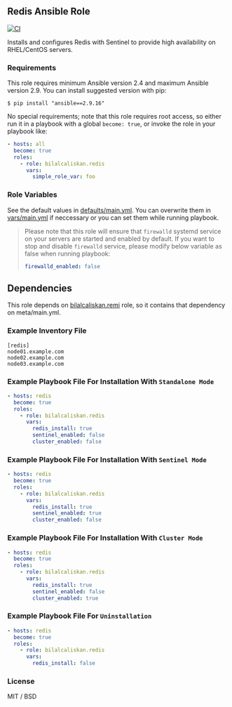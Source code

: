 ## Redis Ansible Role

[![CI](https://github.com/bilalcaliskan/redis-ansible-role/workflows/CI/badge.svg?event=push)](https://github.com/bilalcaliskan/redis-ansible-role/actions?query=workflow%3ACI)

Installs and configures Redis with Sentinel to provide high availability on RHEL/CentOS servers.

### Requirements

This role requires minimum Ansible version 2.4 and maximum Ansible version 2.9. You can install suggested version with pip:
```
$ pip install "ansible==2.9.16"
```

No special requirements; note that this role requires root access, so either run it in a
playbook with a global `become: true`, or invoke the role in your playbook like:

```yaml
- hosts: all
  become: true
  roles:
    - role: bilalcaliskan.redis
      vars:
        simple_role_var: foo
```

### Role Variables

See the default values in [defaults/main.yml](defaults/main.yml). You can overwrite them in [vars/main.yml](vars/main.yml) if neccessary or you can set them while running playbook.

> Please note that this role will ensure that `firewalld` systemd service on your servers are started and enabled by default. If you want to stop and disable `firewalld` service, please modify below variable as false when running playbook:  
> ```yaml  
> firewalld_enabled: false


## Dependencies

This role depends on [bilalcaliskan.remi](https://galaxy.ansible.com/bilalcaliskan/remi) role, so it contains that dependency on meta/main.yml.

### Example Inventory File

```
[redis]
node01.example.com
node02.example.com
node03.example.com
```

### Example Playbook File For Installation With `Standalone Mode`
```yaml
- hosts: redis
  become: true
  roles:
    - role: bilalcaliskan.redis
      vars:
        redis_install: true
        sentinel_enabled: false
        cluster_enabled: false
```

### Example Playbook File For Installation With `Sentinel Mode`
```yaml
- hosts: redis
  become: true
  roles:
    - role: bilalcaliskan.redis
      vars:
        redis_install: true
        sentinel_enabled: true
        cluster_enabled: false
```

### Example Playbook File For Installation With `Cluster Mode`
```yaml
- hosts: redis
  become: true
  roles:
    - role: bilalcaliskan.redis
      vars:
        redis_install: true
        sentinel_enabled: false
        cluster_enabled: true
```

### Example Playbook File For `Uninstallation`

```yaml
- hosts: redis
  become: true
  roles:
    - role: bilalcaliskan.redis
      vars:
        redis_install: false
```

### License

MIT / BSD
